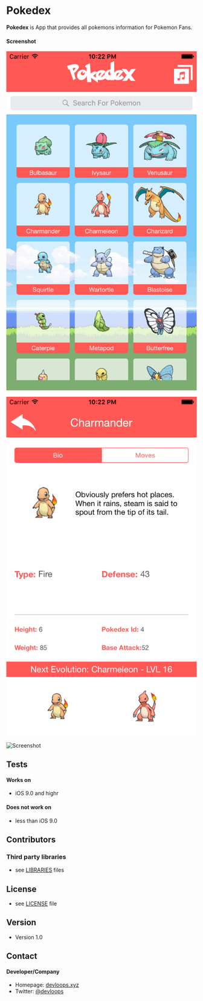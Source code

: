 Pokedex
======
**Pokedex** is App that provides all pokemons information for Pokemon Fans.

#### Screenshot
![Screenshot](https://github.com/Devloops/Pokedex/blob/master/screenshots/1.png "screenshot iOS")

![Screenshot](https://github.com/Devloops/Pokedex/blob/master/screenshots/2.png "screenshot iOS")

![Screenshot](https://github.com/Devloops/Pokedex/blob/master/screenshots/3.png "screenshot iOS")

## Tests
#### Works on
* iOS 9.0 and highr

#### Does not work on
* less than iOS 9.0

## Contributors
### Third party libraries
* see [LIBRARIES](https://github.com/Devloops/Pokedex/blob/master/LIBRARIES.md) files

## License 
* see [LICENSE](https://github.com/Devloops/Pokedex/blob/master/LICENSE.md) file

## Version 
* Version 1.0

## Contact
#### Developer/Company
* Homepage: [devloops.xyz](https://devloops.xyz "website")
* Twitter: [@devloops](https://twitter.com/devloops "devloops on twitter")
